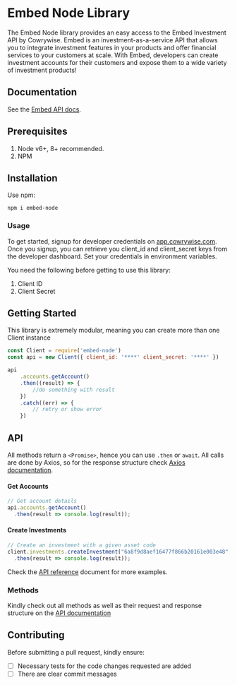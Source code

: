 # Embed Node Library
The Embed Node library provides an easy access to the Embed Investment API by Cowrywise. Embed is an investment-as-a-service API that allows you to integrate investment features in your products and offer financial services to your customers at scale. With Embed, developers can create investment accounts for their customers and expose them to a wide variety of investment products!


## Documentation
See the [Embed API docs](developer.cowrywise.com).


## Prerequisites
1. Node v6+, 8+ recommended.
2. NPM

## Installation
Use npm:
```
npm i embed-node
```

### Usage


To get started, signup for developer credentials on [app.cowrywise.com](https://app.cowrywise.com). Once you signup, you can retrieve
you client_id and client_secret keys from the developer dashboard. Set your credentials in environment variables. 


You need the following before getting to use this library:
1. Client ID
2. Client Secret

## Getting Started
This library is extremely modular, meaning you can create more than one Client instance
````js
const Client = require('embed-node')
const api = new Client({ client_id: '****' client_secret: '****' })

api
    .accounts.getAccount()
    .then((result) => {
        //do something with result
    })
    .catch((err) => {
        // retry or show error
    })
````


## API

All methods return a `<Promise>`, hence you can use `.then` or `await`.
All calls are done by Axios, so for the response structure check [Axios documentation](https://axios-http.com/docs/intro).



#### Get Accounts
```js
// Get account details
api.accounts.getAccount()
  .then(result => console.log(result));
```

#### Create Investments
```js
// Create an investment with a given asset code
client.investments.createInvestment("6a8f9d8aef16477f866b20161e003e48", "AST-TBILL-1741042763", "2000")
  .then(result => console.log(result));
```

Check the [API reference](developer.cowrywise.com) document for more examples.


### Methods
Kindly check out all methods as well as their request and response structure on the [API documentation](developer.cowrywise.com)



## Contributing

Before submitting a pull request, kindly ensure:
- [ ] Necessary tests for the code changes requested are added
- [ ] There are clear commit messages
